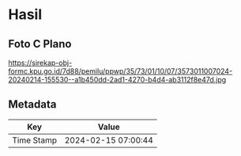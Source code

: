 # Hasil

## Foto C Plano

https://sirekap-obj-formc.kpu.go.id/7d88/pemilu/ppwp/35/73/01/10/07/3573011007024-20240214-155530--a1b450dd-2ad1-4270-b4d4-ab3112f8e47d.jpg


## Metadata

| Key        | Value               |
| ---------- | ------------------- |
| Time Stamp | 2024-02-15 07:00:44 |



